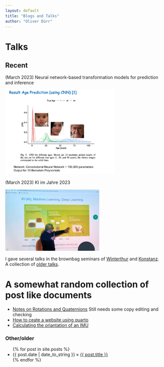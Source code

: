 ```yaml
---
layout: default
title: "Blogs and Talks"
author: "Oliver Dürr"
---
```

# Talks

## Recent
(March 2023) Neural network-based transformation models for prediction and inference 

<a href="https://www.dropbox.com/s/jf0gxpmm99fuucx/kneib_OD_BS.pdf?dl=0">
  <img src="../imgs/kalk_kneip_2023.png" width="350">
</a>

(March 2023) KI im Jahre 2023

<a href="https://oduerr.github.io/talks/ki_2023.html">
  <img src="../imgs/talk_ki.png" width="300">
</a>






I gave several talks in the brownbag seminars of [Winterthur](https://tensorchiefs.github.io/bbs/) and [Konstanz](https://ioskn.github.io/bbs/). A collection of 
[older talks](https://github.com/oduerr/blogs/old_talks.html).

# A somewhat random collection of post like documents 

* [Notes on Rotations and Quaternions](https://oduerr.github.io/gesture/Note_on_Quaternion.html) Still needs some copy editing and checking
* [How to ceate a website using quarto](https://oduerr.github.io/gesture/website_creation.html)
* [Calculating the oriantation of an IMU](https://oduerr.github.io/gesture/rotations_for_IMU.html)

<h3>Other/older</h3>
  <ul class="posts">
    {% for post in site.posts %}
      <li><span>{{ post.date | date_to_string }}</span> » <a href="{{ post.url }}" title="{{ post.title }}">{{ post.title }}</a></li>
    {% endfor %}
  </ul>

